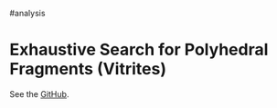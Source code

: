 #analysis


# Exhaustive Search for Polyhedral Fragments (Vitrites)

See the [GitHub](http://github.com/vitroid/Vitrite).



